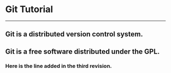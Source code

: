 # Git Tutorial 
---

## Git is a distributed version control system.


## Git is a free software distributed under the GPL.
### Here is the line added in the third revision. 
